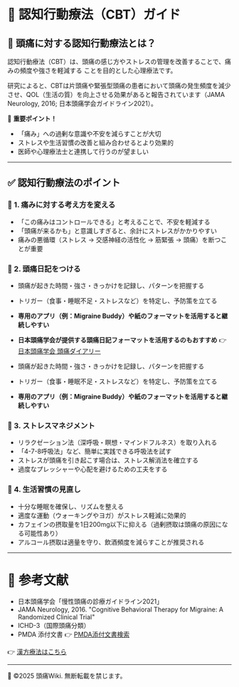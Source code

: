 # 🏥 認知行動療法（CBT）ガイド

## 🔹 頭痛に対する認知行動療法とは？

認知行動療法（CBT）は、頭痛の感じ方やストレスの管理を改善することで、痛みの頻度や強さを軽減する ことを目的とした心理療法です。

研究によると、CBTは片頭痛や緊張型頭痛の患者において頭痛の発生頻度を減少させ、QOL（生活の質）を向上させる効果があると報告されています（JAMA Neurology, 2016; 日本頭痛学会ガイドライン2021）。

🚨 **重要ポイント！**

- 「痛み」への過剰な意識や不安を減らすことが大切
- ストレスや生活習慣の改善と組み合わせるとより効果的
- 医師や心理療法士と連携して行うのが望ましい

---

## ✅ **認知行動療法のポイント**

### **🧠 1. 痛みに対する考え方を変える**

- 「この痛みはコントロールできる」と考えることで、不安を軽減する
- 「頭痛が来るかも」と意識しすぎると、余計にストレスがかかりやすい
- 痛みの悪循環（ストレス → 交感神経の活性化 → 筋緊張 → 頭痛）を断つことが重要

### **📒 2. 頭痛日記をつける**

- 頭痛が起きた時間・強さ・きっかけを記録し、パターンを把握する
- トリガー（食事・睡眠不足・ストレスなど）を特定し、予防策を立てる
- **専用のアプリ（例：Migraine Buddy）や紙のフォーマットを活用すると継続しやすい**
- **日本頭痛学会が提供する頭痛日記フォーマットを活用するのもおすすめ** 👉 [日本頭痛学会 頭痛ダイアリー](https://www.jhsnet.net/dr_medical_diary.html)

- 頭痛が起きた時間・強さ・きっかけを記録し、パターンを把握する
- トリガー（食事・睡眠不足・ストレスなど）を特定し、予防策を立てる
- **専用のアプリ（例：Migraine Buddy）や紙のフォーマットを活用すると継続しやすい**

### **🛑 3. ストレスマネジメント**

- リラクゼーション法（深呼吸・瞑想・マインドフルネス）を取り入れる
- 「4-7-8呼吸法」など、簡単に実践できる呼吸法を試す
- ストレスが頭痛を引き起こす場合は、ストレス解消法を確立する
- 過度なプレッシャーや心配を避けるための工夫をする

### **🧘 4. 生活習慣の見直し**

- 十分な睡眠を確保し、リズムを整える
- 適度な運動（ウォーキングやヨガ）がストレス軽減に効果的
- カフェインの摂取量を1日200mg以下に抑える（過剰摂取は頭痛の原因になる可能性あり）
- アルコール摂取は適量を守り、飲酒頻度を減らすことが推奨される

---

# 📌 参考文献

- 日本頭痛学会「慢性頭痛の診療ガイドライン2021」
- JAMA Neurology, 2016. "Cognitive Behavioral Therapy for Migraine: A Randomized Clinical Trial"
- ICHD-3（国際頭痛分類）
- PMDA 添付文書 👉 [PMDA添付文書検索](https://www.pmda.go.jp/PmdaSearch/iyakuSearch/)

👉 [漢方療法はこちら](kampo.md)

---
📌 ©2025 頭痛Wiki. 無断転載を禁じます。
